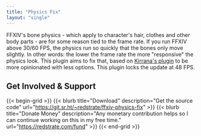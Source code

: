 ```yaml
---
title: "Physics Fix"
layout: "single"
---
```


FFXIV's bone physics - which apply to character's hair, clothes and other body parts - are for some reason tied to the frame rate. If you run FFXIV above 30/60 FPS, the physics run so quickly that the bones only move slightly. In other words: the lower the frame rate the more "responsive" the physics look. This plugin aims to fix that, based on [Kirrana's plugin](https://github.com/Kirrana/xivlauncher_physics_plugin/) to be more opinionated with less options. This plugin locks the update at 48 FPS.

## Get Involved & Support

{{< begin-grid >}}
{{< blurb title="Download" description="Get the source code" url="https://git.sr.ht/~redstrate/ffxiv-physics-fix" >}}
{{< blurb title="Donate Money" description="Any monetary contribution helps so I can continue working on this in my free time." url="https://redstrate.com/fund" >}}
{{< end-grid >}}
